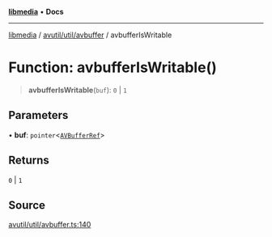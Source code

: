 [**libmedia**](../../../../README.md) • **Docs**

***

[libmedia](../../../../README.md) / [avutil/util/avbuffer](../README.md) / avbufferIsWritable

# Function: avbufferIsWritable()

> **avbufferIsWritable**(`buf`): `0` \| `1`

## Parameters

• **buf**: `pointer`\<[`AVBufferRef`](../../../struct/avbuffer/classes/AVBufferRef.md)\>

## Returns

`0` \| `1`

## Source

[avutil/util/avbuffer.ts:140](https://github.com/zhaohappy/libmedia/blob/b4bb608d2b1c00d036d73fc8d222b1a97be53694/src/avutil/util/avbuffer.ts#L140)

